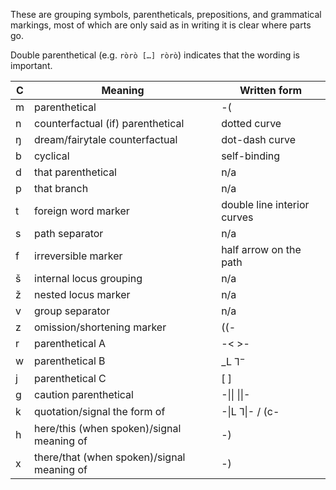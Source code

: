 These are grouping symbols, parentheticals, prepositions, and grammatical markings, most of which are only said as in writing it is clear where parts go.

Double parenthetical (e.g. `ròrò […] ròrò`) indicates that the wording is important.

| C   | Meaning                                    | Written form                |
| --- | ------------------------------------------ | --------------------------- |
| m   | parenthetical                              | -(                          |
| n   | counterfactual (if) parenthetical          | dotted curve                |
| ŋ   | dream/fairytale counterfactual             | dot-dash curve              |
| b   | cyclical                                   | self-binding                |
| d   | that parenthetical                         | n/a                         |
| p   | that branch                                | n/a                         |
| t   | foreign word marker                        | double line interior curves |
| s   | path separator                             | n/a                         |
| f   | irreversible marker                        | half arrow on the path      |
| š   | internal locus grouping                    | n/a                         |
| ž   | nested locus marker                        | n/a                         |
| v   | group separator                            | n/a                         |
| z   | omission/shortening marker                 | ((-                         |
| r   | parenthetical A                            | -< >-                       |
| w   | parenthetical B                            | \_L ⅂$^{-}$                 |
| j   | parenthetical C                            | \[ \]                       |
| g   | caution parenthetical                      | -\|\| \|\|-                 |
| k   | quotation/signal the form of               | -\|L ⅂\|- / (c-             |
| h   | here/this (when spoken)/signal meaning of  | -)                          |
| x   | there/that (when spoken)/signal meaning of | -)                          |